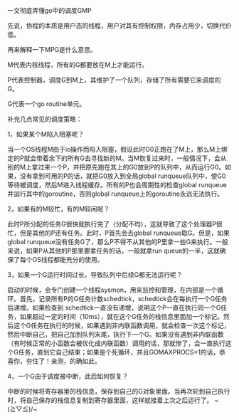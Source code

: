 一文彻底弄懂go中的调度GMP

先说，协程的本质是用户态的线程，用户对其有控制权限，内存占用少，切换代价低。

再来解释一下MPG是什么意思。

M代表内核线程，所有的G都要放在M上才能运行。

P代表控制器，调度G到M上，其维护了一个队列，存储了所有需要它来调度的G。

G代表一个go routine单元。

补充几点常见的调度策略：

1，如果某个M陷入阻塞呢？

当一个OS线程M由于io操作而陷入阻塞，假设此时G0正跑在了M上，那么M上绑定的P就会带着余下的所有G去寻找新的M。当M恢复过来时，一般情况下，会从别的M上拿过来一个P，并把原先跑在其上的G0放到P的队列中，从而运行G0。如果，没有拿到可用的P的话，就把G0放入到全局global runqueue队列中，使G0等待被调度，然后M进入线程缓存。所有的P也会周期性的检查global runqueue并运行其中的goroutine，否则global runqueue上的goroutine永远无法执行。

2，如果有的M较忙，有的M较闲呢？

此时P所分配的任务G很快就执行完了（分配不均），这就导致了这个处理器P很忙，但是其他的P还有任务。此时，P首先会去global runqueue取G。但是，如果global runqueue没有任务G了，那么P不得不从其他的P里拿一些G来执行。一般来说，如果P从其他的P那里要拿任务的话，一般就拿run queue的一半，这就确保了每个OS线程都能充分的使用。

3，如果一个G运行时间过长，导致队列中后续G都无法运行呢？

启动的时候，会专门创建一个线程sysmon，用来监控和管理，在内部是一个循环。首先，记录所有P的G任务计数schedtick，schedtick会在每执行一个G任务后递增。如果检查到 schedtick一直没有递增，说明这个P一直在执行同一个G任务，如果超过一定的时间（10ms），就在这个G任务的栈信息里面加一个标记。然后这个G任务在执行的时候，如果遇到非内联函数调用，就会检查一次这个标记，然后中断自己，把自己加到队列末尾，执行下一个G。如果没有遇到非内联函数（有时候正常的小函数会被优化成内联函数）调用的话，那就惨了，会一直执行这个G任务，直到它自己结束；如果是个死循环，并且GOMAXPROCS=1的话，恭喜你，夯住了！亲测，的确如此。

4，一个G由于调度被中断，此后如何恢复？

中断的时候将寄存器里的栈信息，保存到自己的G对象里面。当再次轮到自己执行时，将自己保存的栈信息复制到寄存器里面，这样就接着上次之后运行了。 ~\(≧▽≦)/~

